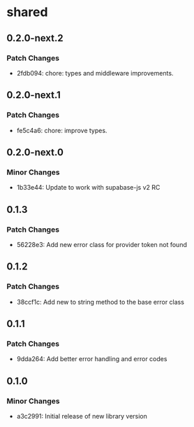 # shared

## 0.2.0-next.2

### Patch Changes

- 2fdb094: chore: types and middleware improvements.

## 0.2.0-next.1

### Patch Changes

- fe5c4a6: chore: improve types.

## 0.2.0-next.0

### Minor Changes

- 1b33e44: Update to work with supabase-js v2 RC

## 0.1.3

### Patch Changes

- 56228e3: Add new error class for provider token not found

## 0.1.2

### Patch Changes

- 38ccf1c: Add new to string method to the base error class

## 0.1.1

### Patch Changes

- 9dda264: Add better error handling and error codes

## 0.1.0

### Minor Changes

- a3c2991: Initial release of new library version
